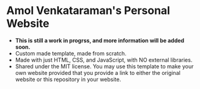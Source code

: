# Amol Venkataraman's Personal Website

- **This is still a work in progrss, and more information will be added soon.**
- Custom made template, made from scratch.
- Made with just HTML, CSS, and JavaScript, with NO external libraries.
- Shared under the MIT license. You may use this template to make your own website provided that you provide a link to either the original website or this repository in your website.
